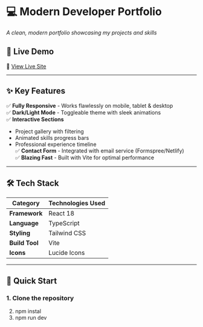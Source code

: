 # 💻 Modern Developer Portfolio  
*A clean, modern portfolio showcasing my projects and skills*


## 🌟 Live Demo  
🔗 [View Live Site]([https://lovechourasia-portfolio.netlify.app/]) 

---

## ✨ Key Features  
✅ **Fully Responsive** - Works flawlessly on mobile, tablet & desktop  
✅ **Dark/Light Mode** - Toggleable theme with sleek animations  
✅ **Interactive Sections**  
   - Project gallery with filtering  
   - Animated skills progress bars  
   - Professional experience timeline  
✅ **Contact Form** - Integrated with email service (Formspree/Netlify)  
✅ **Blazing Fast** - Built with Vite for optimal performance  

---

## 🛠️ Tech Stack  
| Category       | Technologies Used |
|----------------|-------------------|
| **Framework**  | React 18          |
| **Language**   | TypeScript        |
| **Styling**    | Tailwind CSS      |
| **Build Tool** | Vite              |
| **Icons**      | Lucide Icons      |

---

## 🚀 Quick Start  

### 1. Clone the repository  
2. npm instal
3. npm run dev
